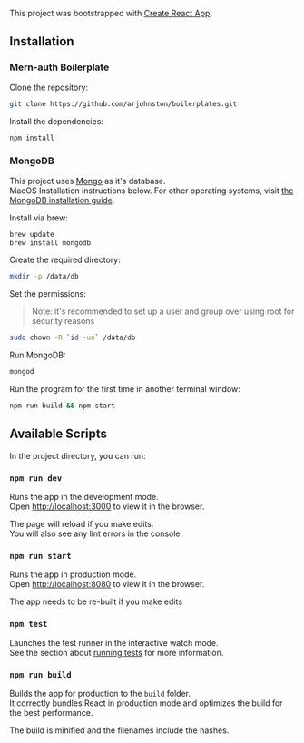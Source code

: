 This project was bootstrapped with [Create React App](https://github.com/facebookincubator/create-react-app).

## Installation

### Mern-auth Boilerplate
Clone the repository:
```sh
git clone https://github.com/arjohnston/boilerplates.git
```

Install the dependencies:
```sh
npm install
```

### MongoDB
This project uses [Mongo](https://www.mongodb.com/) as it's database.<br>
MacOS Installation instructions below. For other operating systems, visit [the MongoDB installation guide](https://docs.mongodb.com/manual/administration/install-community/).

Install via brew:
```sh
brew update
brew install mongodb
```

Create the required directory:
```sh
mkdir -p /data/db
```

Set the permissions:
> Note: it's recommended to set up a user and group over using root for security reasons

```sh
sudo chown -R `id -un` /data/db
```

Run MongoDB:
```sh
mongod
```

Run the program for the first time in another terminal window:
```sh
npm run build && npm start
```


## Available Scripts

In the project directory, you can run:

### `npm run dev`

Runs the app in the development mode.<br>
Open [http://localhost:3000](http://localhost:3000) to view it in the browser.

The page will reload if you make edits.<br>
You will also see any lint errors in the console.

### `npm run start`

Runs the app in production mode.<br>
Open [http://localhost:8080](http://localhost:8080) to view it in the browser.

The app needs to be re-built if you make edits<br>

### `npm test`

Launches the test runner in the interactive watch mode.<br>
See the section about [running tests](#running-tests) for more information.

### `npm run build`

Builds the app for production to the `build` folder.<br>
It correctly bundles React in production mode and optimizes the build for the best performance.

The build is minified and the filenames include the hashes.<br>
